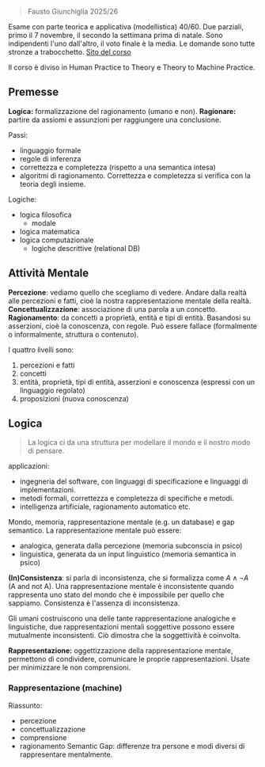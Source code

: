 > Fausto Giunchiglia 2025/26

Esame con parte teorica e applicativa (modellistica) 40/60.
Due parziali, primo il 7 novembre, il secondo la settimana prima di natale. Sono indipendenti l'uno dall'altro, il voto finale è la media. Le domande sono tutte stronze a trabocchetto.
[Sito del corso](https://datascientiafoundation.github.io/datascientia-education-logica-2025-26-unitn/)

Il corso è diviso in Human Practice to Theory e Theory to Machine Practice.
## Premesse
**Logica:** formalizzazione del ragionamento (umano e non).
**Ragionare:** partire da assiomi e assunzioni per raggiungere una conclusione.

Passi:
- linguaggio formale
- regole di inferenza
- correttezza e completezza (rispetto a una semantica intesa)
- algoritmi di ragionamento.
Correttezza e completezza si verifica con la teoria degli insieme.

Logiche:
- logica filosofica
	- modale
- logica matematica
- logica computazionale
	- logiche descrittive (relational DB)

## Attività Mentale
**Percezione**: vediamo quello che scegliamo di vedere. Andare dalla realtà alle percezioni e fatti, cioè la nostra rappresentazione mentale della realtà.
**Concettualizzazione**: associazione di una parola a un concetto. 
**Ragionamento**: da concetti a proprietà, entità e tipi di entità. Basandosi su asserzioni, cioè la conoscenza, con regole. Può essere fallace (formalmente o informalmente, struttura o contenuto).

I quattro livelli sono:
1. percezioni e fatti
2. concetti
3. entità, proprietà, tipi di entità, asserzioni e conoscenza (espressi con un linguaggio regolato)
4. proposizioni (nuova conoscenza)

## Logica

> La logica ci da una struttura per modellare il mondo e il nostro modo di pensare.

applicazioni:
- ingegneria del software, con linguaggi di specificazione e linguaggi di implementazioni.
- metodi formali, correttezza e completezza di specifiche e metodi.
- intelligenza artificiale, ragionamento automatico etc.

Mondo, memoria, rappresentazione mentale (e.g. un database) e gap semantico.
La rappresentazione mentale può essere:
- analogica, generata dalla percezione (memoria subconscia in psico)
- linguistica, generata da un input linguistico (memoria semantica in psico)

**(In)Consistenza**: si parla di inconsistenza, che si formalizza come $A\land \lnot A$ (A and not A). Una rappresentazione mentale è inconsistente quando rappresenta uno stato del mondo che è impossibile per quello che sappiamo. Consistenza è l'assenza di inconsistenza.

Gli umani costruiscono una delle tante rappresentazione analogiche e linguistiche, due rappresentazioni mentali soggettive possono essere mutualmente inconsistenti. Ciò dimostra che la soggettività è coinvolta.

**Rappresentazione:** oggettizzazione della rappresentazione mentale, permettono di condividere, comunicare le proprie rappresentazioni. Usate per minimizzare le non comprensioni.


### Rappresentazione (machine)
Riassunto:
- percezione
- concettualizzazione
- comprensione
- ragionamento
Semantic Gap: differenze tra persone e modi diversi di rappresentare mentalmente.

